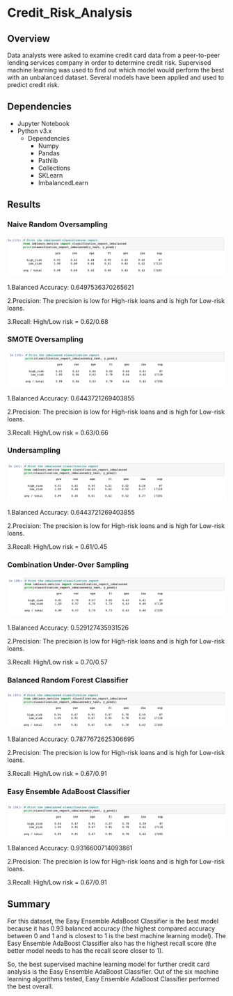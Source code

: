 # Credit_Risk_Analysis

## Overview
Data analysts were asked to examine credit card data from a peer-to-peer lending services company in order to determine credit risk. Supervised machine learning was used to find out which model would perform the best with an unbalanced dataset. Several models have been applied and used to predict credit risk.

## Dependencies
- Jupyter Notebook
- Python v3.x
  -  Dependencies
      -  Numpy
      -  Pandas
      -  Pathlib
      -  Collections
      -  SKLearn
      -  ImbalancedLearn

## Results

### Naive Random Oversampling

![Pic 1](https://github.com/Akotovets1/Credit_Risk_Analysis/blob/main/Module-17-Challenge/images/1.png)

1.Balanced Accuracy: 0.6497536370265621

2.Precision: The precision is low for High-risk loans and is high for Low-risk loans.

3.Recall: High/Low risk = 0.62/0.68



### SMOTE Oversampling

![Pic 2](https://github.com/Akotovets1/Credit_Risk_Analysis/blob/main/Module-17-Challenge/images/2.png)

1.Balanced Accuracy: 0.6443721269403855

2.Precision: The precision is low for High-risk loans and is high for Low-risk loans.

3.Recall: High/Low risk = 0.63/0.66


### Undersampling

![Pic 3](https://github.com/Akotovets1/Credit_Risk_Analysis/blob/main/Module-17-Challenge/images/3.png)

1.Balanced Accuracy: 0.6443721269403855

2.Precision: The precision is low for High-risk loans and is high for Low-risk loans.

3.Recall: High/Low risk = 0.61/0.45 


### Combination Under-Over Sampling

![Pic 4](https://github.com/Akotovets1/Credit_Risk_Analysis/blob/main/Module-17-Challenge/images/4.png)

1.Balanced Accuracy:  0.529127435931526

2.Precision: The precision is low for High-risk loans and is high for Low-risk loans.

3.Recall: High/Low risk = 0.70/0.57



### Balanced Random Forest Classifier

![Pic 5](https://github.com/Akotovets1/Credit_Risk_Analysis/blob/main/Module-17-Challenge/images/5.png)

1.Balanced Accuracy: 0.7877672625306695

2.Precision: The precision is low for High-risk loans and is high for Low-risk loans.

3.Recall: High/Low risk = 0.67/0.91

### Easy Ensemble AdaBoost Classifier

![Pic 6](https://github.com/Akotovets1/Credit_Risk_Analysis/blob/main/Module-17-Challenge/images/6.png)

1.Balanced Accuracy: 0.9316600714093861

2.Precision: The precision is low for High-risk loans and is high for Low-risk loans.

3.Recall: High/Low risk = 0.67/0.91


## Summary

For this dataset, the Easy Ensemble AdaBoost Classifier is the best model because it has 0.93 balanced accuracy (the highest compared accuracy between 0 and 1 and is closest to 1 is the best machine learning model).
The Easy Ensemble AdaBoost Classifier also has the highest recall score (the better model needs to has the recall score closer to 1).

So, the best supervised machine learning model for further credit card analysis is the Easy Ensemble AdaBoost Classifier. Out of the six machine learning algorithms tested, Easy Ensemble AdaBoost Classifier performed the best overall.
